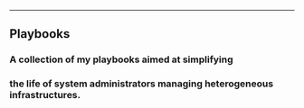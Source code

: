 ____

## Playbooks 
### A collection of my playbooks aimed at simplifying<br>
### the life of system administrators managing heterogeneous infrastructures.
